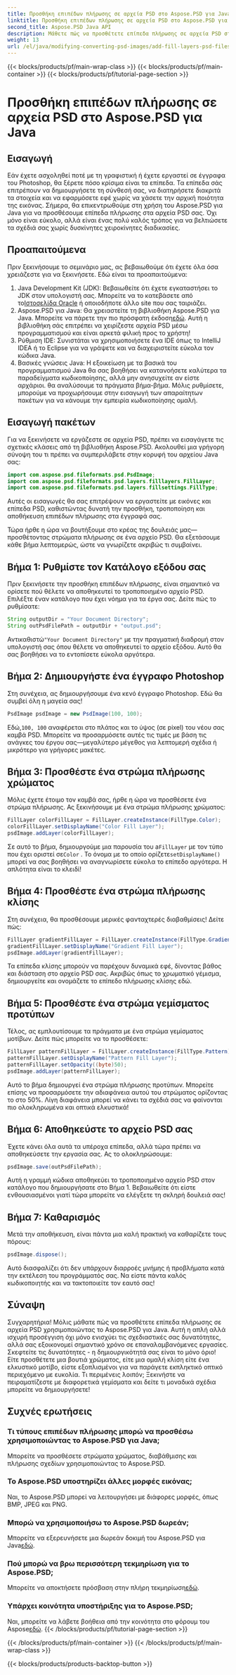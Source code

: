 ```yaml
---
title: Προσθήκη επιπέδων πλήρωσης σε αρχεία PSD στο Aspose.PSD για Java
linktitle: Προσθήκη επιπέδων πλήρωσης σε αρχεία PSD στο Aspose.PSD για Java
second_title: Aspose.PSD Java API
description: Μάθετε πώς να προσθέτετε επίπεδα πλήρωσης σε αρχεία PSD στην Java χρησιμοποιώντας το Aspose.PSD με τον αναλυτικό οδηγό μας. Βελτιώστε τα σχέδιά σας.
weight: 13
url: /el/java/modifying-converting-psd-images/add-fill-layers-psd-files/
---
```


{{< blocks/products/pf/main-wrap-class >}}
{{< blocks/products/pf/main-container >}}
{{< blocks/products/pf/tutorial-page-section >}}

# Προσθήκη επιπέδων πλήρωσης σε αρχεία PSD στο Aspose.PSD για Java

## Εισαγωγή
Εάν έχετε ασχοληθεί ποτέ με τη γραφιστική ή έχετε εργαστεί σε έγγραφα του Photoshop, θα ξέρετε πόσο κρίσιμα είναι τα επίπεδα. Τα επίπεδα σάς επιτρέπουν να δημιουργήσετε τη σύνθεσή σας, να διατηρήσετε διακριτά τα στοιχεία και να εφαρμόσετε εφέ χωρίς να χάσετε την αρχική ποιότητα της εικόνας. Σήμερα, θα επικεντρωθούμε στη χρήση του Aspose.PSD για Java για να προσθέσουμε επίπεδα πλήρωσης στα αρχεία PSD σας. Όχι μόνο είναι εύκολο, αλλά είναι ένας πολύ καλός τρόπος για να βελτιώσετε τα σχέδιά σας χωρίς δυσκίνητες χειροκίνητες διαδικασίες.
## Προαπαιτούμενα
Πριν ξεκινήσουμε το σεμινάριο μας, ας βεβαιωθούμε ότι έχετε όλα όσα χρειάζεστε για να ξεκινήσετε. Εδώ είναι τα προαπαιτούμενα:
1.  Java Development Kit (JDK): Βεβαιωθείτε ότι έχετε εγκαταστήσει το JDK στον υπολογιστή σας. Μπορείτε να το κατεβάσετε από το[Ιστοσελίδα Oracle](https://www.oracle.com/java/technologies/javase-jdk11-downloads.html) ή οποιοδήποτε άλλο site που σας ταιριάζει.
2.  Aspose.PSD για Java: Θα χρειαστείτε τη βιβλιοθήκη Aspose.PSD για Java. Μπορείτε να πάρετε την πιο πρόσφατη έκδοση[εδώ](https://releases.aspose.com/psd/java/). Αυτή η βιβλιοθήκη σάς επιτρέπει να χειρίζεστε αρχεία PSD μέσω προγραμματισμού και είναι αρκετά φιλική προς το χρήστη!
3. Ρύθμιση IDE: Συνιστάται να χρησιμοποιήσετε ένα IDE όπως το IntelliJ IDEA ή το Eclipse για να γράψετε και να διαχειριστείτε εύκολα τον κώδικα Java.
4. Βασικές γνώσεις Java: Η εξοικείωση με τα βασικά του προγραμματισμού Java θα σας βοηθήσει να κατανοήσετε καλύτερα τα παραδείγματα κωδικοποίησης, αλλά μην ανησυχείτε αν είστε αρχάριοι. θα αναλύσουμε τα πράγματα βήμα-βήμα.
Μόλις ρυθμίσετε, μπορούμε να προχωρήσουμε στην εισαγωγή των απαραίτητων πακέτων για να κάνουμε την εμπειρία κωδικοποίησης ομαλή.
## Εισαγωγή πακέτων
Για να ξεκινήσετε να εργάζεστε σε αρχεία PSD, πρέπει να εισαγάγετε τις σχετικές κλάσεις από τη βιβλιοθήκη Aspose.PSD. Ακολουθεί μια γρήγορη σύνοψη του τι πρέπει να συμπεριλάβετε στην κορυφή του αρχείου Java σας:
```java
import com.aspose.psd.fileformats.psd.PsdImage;
import com.aspose.psd.fileformats.psd.layers.filllayers.FillLayer;
import com.aspose.psd.fileformats.psd.layers.fillsettings.FillType;
```
Αυτές οι εισαγωγές θα σας επιτρέψουν να εργαστείτε με εικόνες και επίπεδα PSD, καθιστώντας δυνατή την προσθήκη, τροποποίηση και αποθήκευση επιπέδων πλήρωσης στα έγγραφά σας.

Τώρα ήρθε η ώρα να βουτήξουμε στο κρέας της δουλειάς μας—προσθέτοντας στρώματα πλήρωσης σε ένα αρχείο PSD. Θα εξετάσουμε κάθε βήμα λεπτομερώς, ώστε να γνωρίζετε ακριβώς τι συμβαίνει.
## Βήμα 1: Ρυθμίστε τον Κατάλογο εξόδου σας
Πριν ξεκινήσετε την προσθήκη επιπέδων πλήρωσης, είναι σημαντικό να ορίσετε πού θέλετε να αποθηκευτεί το τροποποιημένο αρχείο PSD. Επιλέξτε έναν κατάλογο που έχει νόημα για τα έργα σας. Δείτε πώς το ρυθμίσατε:
```java
String outputDir = "Your Document Directory";
String outPsdFilePath = outputDir + "output.psd";
```
 Αντικαθιστώ`"Your Document Directory"` με την πραγματική διαδρομή στον υπολογιστή σας όπου θέλετε να αποθηκευτεί το αρχείο εξόδου. Αυτό θα σας βοηθήσει να το εντοπίσετε εύκολα αργότερα.
## Βήμα 2: Δημιουργήστε ένα έγγραφο Photoshop
Στη συνέχεια, ας δημιουργήσουμε ένα κενό έγγραφο Photoshop. Εδώ θα συμβεί όλη η μαγεία σας!
```java
PsdImage psdImage = new PsdImage(100, 100);
```
 Εδώ,`100, 100` αναφέρεται στο πλάτος και το ύψος (σε pixel) του νέου σας καμβά PSD. Μπορείτε να προσαρμόσετε αυτές τις τιμές με βάση τις ανάγκες του έργου σας—μεγαλύτερο μέγεθος για λεπτομερή σχέδια ή μικρότερο για γρήγορες μακέτες.
## Βήμα 3: Προσθέστε ένα στρώμα πλήρωσης χρώματος
Μόλις έχετε έτοιμο τον καμβά σας, ήρθε η ώρα να προσθέσετε ένα στρώμα πλήρωσης. Ας ξεκινήσουμε με ένα στρώμα πλήρωσης χρώματος:
```java
FillLayer colorFillLayer = FillLayer.createInstance(FillType.Color);
colorFillLayer.setDisplayName("Color Fill Layer");
psdImage.addLayer(colorFillLayer);
```
 Σε αυτό το βήμα, δημιουργούμε μια παρουσία του a`FillLayer` με τον τύπο που έχει οριστεί σε`Color` . Το όνομα με το οποίο ορίζετε`setDisplayName()` μπορεί να σας βοηθήσει να αναγνωρίσετε εύκολα το επίπεδο αργότερα. Η απλότητα είναι το κλειδί!
## Βήμα 4: Προσθέστε ένα στρώμα πλήρωσης κλίσης
Στη συνέχεια, θα προσθέσουμε μερικές φανταχτερές διαβαθμίσεις! Δείτε πώς:
```java
FillLayer gradientFillLayer = FillLayer.createInstance(FillType.Gradient);
gradientFillLayer.setDisplayName("Gradient Fill Layer");
psdImage.addLayer(gradientFillLayer);
```
Τα επίπεδα κλίσης μπορούν να παρέχουν δυναμικά εφέ, δίνοντας βάθος και διάσταση στο αρχείο PSD σας. Ακριβώς όπως το χρωματικό γέμισμα, δημιουργείτε και ονομάζετε το επίπεδο πλήρωσης κλίσης εδώ.
## Βήμα 5: Προσθέστε ένα στρώμα γεμίσματος προτύπων
Τέλος, ας εμπλουτίσουμε τα πράγματα με ένα στρώμα γεμίσματος μοτίβων. Δείτε πώς μπορείτε να το προσθέσετε:
```java
FillLayer patternFillLayer = FillLayer.createInstance(FillType.Pattern);
patternFillLayer.setDisplayName("Pattern Fill Layer");
patternFillLayer.setOpacity((byte)50);
psdImage.addLayer(patternFillLayer);
```
Αυτό το βήμα δημιουργεί ένα στρώμα πλήρωσης προτύπων. Μπορείτε επίσης να προσαρμόσετε την αδιαφάνεια αυτού του στρώματος ορίζοντας το στο 50%. Λίγη διαφάνεια μπορεί να κάνει τα σχέδιά σας να φαίνονται πιο ολοκληρωμένα και οπτικά ελκυστικά!
## Βήμα 6: Αποθηκεύστε το αρχείο PSD σας
Έχετε κάνει όλα αυτά τα υπέροχα επίπεδα, αλλά τώρα πρέπει να αποθηκεύσετε την εργασία σας. Ας το ολοκληρώσουμε:
```java
psdImage.save(outPsdFilePath);
```
Αυτή η γραμμή κώδικα αποθηκεύει το τροποποιημένο αρχείο PSD στον κατάλογο που δημιουργήσατε στο Βήμα 1. Βεβαιωθείτε ότι είστε ενθουσιασμένοι γιατί τώρα μπορείτε να ελέγξετε τη σκληρή δουλειά σας!
## Βήμα 7: Καθαρισμός
Μετά την αποθήκευση, είναι πάντα μια καλή πρακτική να καθαρίζετε τους πόρους:
```java
psdImage.dispose();
```
Αυτό διασφαλίζει ότι δεν υπάρχουν διαρροές μνήμης ή προβλήματα κατά την εκτέλεση του προγράμματός σας. Να είστε πάντα καλός κωδικοποιητής και να τακτοποιείτε τον εαυτό σας!
## Σύναψη
Συγχαρητήρια! Μόλις μάθατε πώς να προσθέτετε επίπεδα πλήρωσης σε αρχεία PSD χρησιμοποιώντας το Aspose.PSD για Java. Αυτή η απλή αλλά ισχυρή προσέγγιση όχι μόνο ενισχύει τις σχεδιαστικές σας δυνατότητες, αλλά σας εξοικονομεί σημαντικό χρόνο σε επαναλαμβανόμενες εργασίες. Σκεφτείτε τις δυνατότητες - η δημιουργικότητά σας είναι το μόνο όριο! Είτε προσθέτετε μια βουτιά χρώματος, είτε μια ομαλή κλίση είτε ένα ελκυστικό μοτίβο, είστε εξοπλισμένοι για να παράγετε εκπληκτικό οπτικό περιεχόμενο με ευκολία.
Τι περιμένεις λοιπόν; Ξεκινήστε να πειραματίζεστε με διαφορετικά γεμίσματα και δείτε τι μοναδικά σχέδια μπορείτε να δημιουργήσετε!
## Συχνές ερωτήσεις
### Τι τύπους επιπέδων πλήρωσης μπορώ να προσθέσω χρησιμοποιώντας το Aspose.PSD για Java;
Μπορείτε να προσθέσετε στρώματα χρώματος, διαβάθμισης και πλήρωσης σχεδίων χρησιμοποιώντας το Aspose.PSD.
### Το Aspose.PSD υποστηρίζει άλλες μορφές εικόνας;
Ναι, το Aspose.PSD μπορεί να λειτουργήσει με διάφορες μορφές, όπως BMP, JPEG και PNG.
### Μπορώ να χρησιμοποιήσω το Aspose.PSD δωρεάν;
Μπορείτε να εξερευνήσετε μια δωρεάν δοκιμή του Aspose.PSD για Java[εδώ](https://releases.aspose.com/).
### Πού μπορώ να βρω περισσότερη τεκμηρίωση για το Aspose.PSD;
 Μπορείτε να αποκτήσετε πρόσβαση στην πλήρη τεκμηρίωση[εδώ](https://reference.aspose.com/psd/java/).
### Υπάρχει κοινότητα υποστήριξης για το Aspose.PSD;
 Ναι, μπορείτε να λάβετε βοήθεια από την κοινότητα στο φόρουμ του Aspose[εδώ](https://forum.aspose.com/c/psd/34).
{{< /blocks/products/pf/tutorial-page-section >}}

{{< /blocks/products/pf/main-container >}}
{{< /blocks/products/pf/main-wrap-class >}}

{{< blocks/products/products-backtop-button >}}
